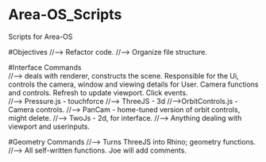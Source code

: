 # Area-OS_Scripts
Scripts for Area-OS

#Objectives 
 //--> Refactor code. 
 //--> Organize file structure. 
 
#Interface Commands  
 //--> deals with renderer, constructs the scene. Responsible for the Ui, controls the camera, window and viewing details for        User. Camera functions and controls. Refresh to update viewport. Click events.  
    //--> Pressure.js - touchforce 
    //--> ThreeJS - 3d 
      //-->OrbitControls.js - Camera controls. 
         //--> PanCam - home-tuned version of orbit controls, might delete. 
    //--> TwoJs - 2d, for interface.
    //--> Anything dealing with viewport and userinputs. 
    
#Geometry Commands 
  //--> Turns ThreeJS into Rhino; geometry functions. 
  //--> All self-written functions. Joe will add comments. 
 
    

